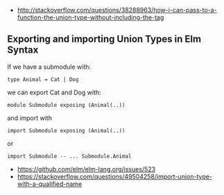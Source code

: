 - http://stackoverflow.com/questions/38288963/how-i-can-pass-to-a-function-the-union-type-without-including-the-tag

## Exporting and importing Union Types in Elm Syntax

If we have a submodule with:

`type Animal = Cat | Dog`

we can export Cat and Dog with:

`module Submodule exposing (Animal(..))`

and import with

`import Submodule exposing (Animal(..))`

or

`
import Submodule
-- ...
Submodule.Animal
`

- https://github.com/elm/elm-lang.org/issues/523
- https://stackoverflow.com/questions/49504258/import-union-type-with-a-qualified-name
